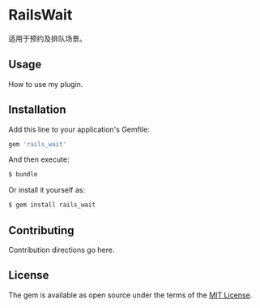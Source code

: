 # RailsWait

适用于预约及排队场景。

## Usage
How to use my plugin.

## Installation
Add this line to your application's Gemfile:

```ruby
gem 'rails_wait'
```

And then execute:
```bash
$ bundle
```

Or install it yourself as:
```bash
$ gem install rails_wait
```

## Contributing
Contribution directions go here.

## License
The gem is available as open source under the terms of the [MIT License](https://opensource.org/licenses/MIT).
